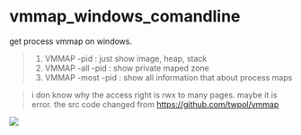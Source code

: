 # vmmap_windows_comandline
get process vmmap on windows.

> 1. VMMAP -pid <pid>: just show image, heap, stack
> 2. VMMAP -all -pid <pid>: show private maped zone
> 3. VMMAP -most -pid <pid>: show all information that about process maps

> i don know why the access right is rwx to many pages. maybe it is error.
> the src code changed from https://github.com/twpol/vmmap 

![](https://github.com/Byzero512/vmmap_windows_comandline/raw/master/show.png)
